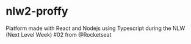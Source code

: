 # nlw2-proffy
Platform made with React and Nodejs using Typescript during the NLW (Next Level Week) #02 from @Rocketseat
